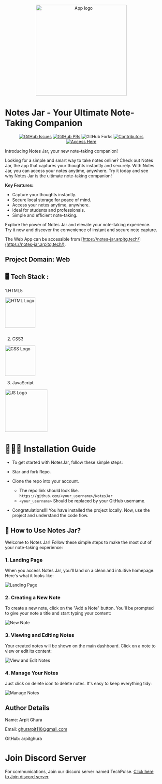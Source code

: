 <p align="center">
<img src="https://github.com/arpitghura/NotesJar/assets/134639939/1d36db5b-bbde-4c4a-a72a-887fa0baf017" alt="App logo" width="300">
</p>

# Notes Jar - Your Ultimate Note-Taking Companion
<div align="center">
    
[![GitHub Issues](https://img.shields.io/github/issues/arpitghura/NotesJar?color=blue&logo=github)](https://github.com/arpitghura/NotesJar/issues)
[![GitHub PRs](https://img.shields.io/github/issues-pr/arpitghura/NotesJar?style=social&logo=github)](https://github.com/arpitghura/NotesJar/pulls)
![GitHub Forks](https://img.shields.io/github/forks/arpitghura/NotesJar?color=2b9348&logo=git)
[![Contributors](https://img.shields.io/github/contributors/arpitghura/NotesJar?color=2b9348)](https://github.com/arpitghura/NotesJar/contributors)
[![Access Here](https://img.shields.io/badge/Access-Here-yellow?style=for-the-badge)](https://notes-jar.arpitg.tech/)

</div>

Introducing Notes Jar, your new note-taking companion! 

Looking for a simple and smart way to take notes online? Check out Notes Jar, the app that captures your thoughts instantly and securely. With Notes Jar, you can access your notes anytime, anywhere. Try it today and see why Notes Jar is the ultimate note-taking companion!

**Key Features:**
- Capture your thoughts instantly.
- Secure local storage for peace of mind.
- Access your notes anytime, anywhere.
- Ideal for students and professionals.
- Simple and efficient note-taking.

Explore the power of Notes Jar and elevate your note-taking experience. Try it now and discover the convenience of instant and secure note capture.

The Web App can be accessible from [https://notes-jar.arpitg.tech/](https://notes-jar.arpitg.tech/).

## Project Domain: Web
## 🖥 Tech Stack :
1.HTML5 <div style="display: inline-block; text-align: center;">
  <img src="https://github.com/arpitghura/NotesJar/assets/134639939/56e9a442-8887-44d6-947c-c412ee057430" alt="HTML Logo" width="100" >
</div>

2. CSS3 <div style="display: inline-block; text-align: center;">
  <img src="https://github.com/arpitghura/NotesJar/assets/134639939/a3150a9b-1cf6-4a36-8712-36988a52018b" alt="CSS Logo" width="100">
</div> 

3. JavaScript <div style="display: inline-block; text-align: center;">
  <img src="https://github.com/arpitghura/NotesJar/assets/134639939/3c9ad429-a5a7-4cad-a7b0-90f912d157f8" alt="JS Logo" width="140" >
</div> 

# 👨🏼‍🔧 Installation Guide
- To get started with NotesJar, follow these simple steps:

- Star and fork Repo.
- Clone the repo into your account.
    - The repo link should look like. `https://github.com/<your_username>/NotesJar`
    - `<your_username>` Should be replaced by your GitHub username.
- Congratulations!!! You have installed the project locally. Now, use the project and understand the code flow.

## 🦾 How to Use Notes Jar?

Welcome to Notes Jar! Follow these simple steps to make the most out of your note-taking experience:

### 1. Landing Page

When you access Notes Jar, you'll land on a clean and intuitive homepage. Here's what it looks like:

![Landing Page](https://github.com/arpitghura/NotesJar/assets/134639939/8ccf86cf-5d95-4fb4-a39f-b609ff0b3e72)

### 2. Creating a New Note

To create a new note, click on the "Add a Note" button. You'll be prompted to give your note a title and start typing your content:

![New Note](https://github.com/arpitghura/NotesJar/assets/134639939/c5d5d67d-1de3-45f1-a46c-dd7c5f740151)

### 3. Viewing and Editing Notes

Your created notes will be shown on the main dashboard. Click on a note to view or edit its content:

![View and Edit Notes](https://github.com/arpitghura/NotesJar/assets/134639939/55e993f0-84e7-4dda-8340-fa5bf44e6f3c)

### 4. Manage Your Notes

Just click on delete icon to delete notes. It's easy to keep everything tidy:

![Manage Notes](https://github.com/arpitghura/NotesJar/assets/134639939/0e2f17b1-567f-4974-ab07-337572583d60)

## Author Details

Name: Arpit Ghura

Email: ghurarpit110@gmail.com

GitHub: arpitghura

# Join Discord Server
For communications, Join our discord server named TechPulse. [Click here to Join discord server](https://discord.gg/MwuJnFxNzV)
